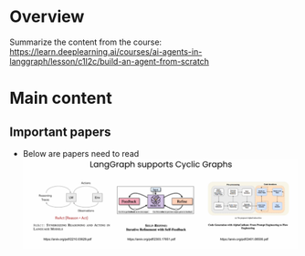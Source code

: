 # Overview
Summarize the content from the course: https://learn.deeplearning.ai/courses/ai-agents-in-langgraph/lesson/c1l2c/build-an-agent-from-scratch


# Main content
## Important papers
- Below are papers need to read
![alt text](image.png)

